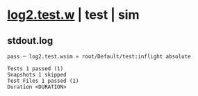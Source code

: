 # [log2.test.w](../../../../../../tests/sdk_tests/math/log2.test.w) | test | sim

## stdout.log
```log
pass ─ log2.test.wsim » root/Default/test:inflight absolute

Tests 1 passed (1)
Snapshots 1 skipped
Test Files 1 passed (1)
Duration <DURATION>
```

